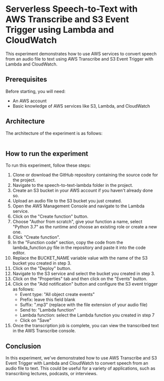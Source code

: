 # Serverless Speech-to-Text with AWS Transcribe and S3 Event Trigger using Lambda and CloudWatch
This experiment demonstrates how to use AWS services to convert speech from an audio file to text using AWS Transcribe and S3 Event Trigger with Lambda and CloudWatch.

## Prerequisites
Before starting, you will need:
* An AWS account
* Basic knowledge of AWS services like S3, Lambda, and CloudWatch

## Architecture

The architecture of the experiment is as follows:
<br></br>


## How to run the experiment
To run this experiment, follow these steps:
1. Clone or download the GitHub repository containing the source code for the project.
2. Navigate to the speech-to-text-lambda folder in the project.
3. Create an S3 bucket in your AWS account if you haven't already done so.
4. Upload an audio file to the S3 bucket you just created.
5. Open the AWS Management Console and navigate to the Lambda service.
6. Click on the "Create function" button.
7. Choose "Author from scratch", give your function a name, select "Python 3.7" as the runtime   and choose an existing role or create a new one.
8. Click "Create function".
9. In the "Function code" section, copy the code from the lambda_function.py file in the repository and paste it into the code editor.
10. Replace the BUCKET_NAME variable value with the name of the S3 bucket you created in step 3.
11. Click on the "Deploy" button.
12. Navigate to the S3 service and select the bucket you created in step 3.
13. Click on the "Properties" tab and then click on the "Events" button.
14. Click on the "Add notification" button and configure the S3 event trigger as follows:
    * Event type: "All object create events"
    * Prefix: leave this field blank
    * Suffix: ".mp3" (replace with the file extension of your audio file)
    * Send to: "Lambda function"
    * Lambda function: select the Lambda function you created in step 7
    * Click on "Save"
15. Once the transcription job is complete, you can view the transcribed text in the AWS Transcribe console.

## Conclusion
In this experiment, we've demonstrated how to use AWS Transcribe and S3 Event Trigger with Lambda and CloudWatch to convert speech from an audio file to text. This could be useful for a variety of applications, such as transcribing lectures, podcasts, or interviews.
